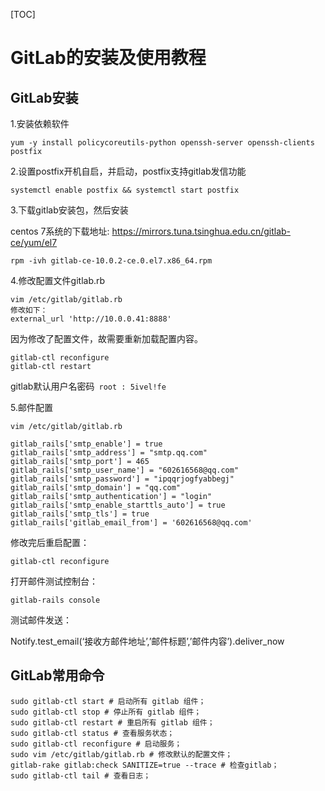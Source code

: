 [TOC]







# GitLab的安装及使用教程

## GitLab安装

1.安装依赖软件

```shell
yum -y install policycoreutils-python openssh-server openssh-clients postfix
```

2.设置postfix开机自启，并启动，postfix支持gitlab发信功能

```shell
systemctl enable postfix && systemctl start postfix
```

3.下载gitlab安装包，然后安装

centos 7系统的下载地址: https://mirrors.tuna.tsinghua.edu.cn/gitlab-ce/yum/el7

```shell
rpm -ivh gitlab-ce-10.0.2-ce.0.el7.x86_64.rpm
```

4.修改配置文件gitlab.rb

```shell
vim /etc/gitlab/gitlab.rb
修改如下：
external_url 'http://10.0.0.41:8888'
```

因为修改了配置文件，故需要重新加载配置内容。

```shell
gitlab-ctl reconfigure
gitlab-ctl restart
```

gitlab默认用户名密码` root : 5ivel!fe`



5.邮件配置

```
vim /etc/gitlab/gitlab.rb

gitlab_rails['smtp_enable'] = true
gitlab_rails['smtp_address'] = "smtp.qq.com"
gitlab_rails['smtp_port'] = 465
gitlab_rails['smtp_user_name'] = "602616568@qq.com"
gitlab_rails['smtp_password'] = "ipqqrjogfyabbegj"
gitlab_rails['smtp_domain'] = "qq.com"
gitlab_rails['smtp_authentication'] = "login"
gitlab_rails['smtp_enable_starttls_auto'] = true
gitlab_rails['smtp_tls'] = true
gitlab_rails['gitlab_email_from'] = '602616568@qq.com'
```

修改完后重启配置：

```
gitlab-ctl reconfigure
```

打开邮件测试控制台：

```
gitlab-rails console 
```

测试邮件发送：

Notify.test_email(‘接收方邮件地址’,’邮件标题’,’邮件内容’).deliver_now 



## GitLab常用命令

```shell
sudo gitlab-ctl start # 启动所有 gitlab 组件；
sudo gitlab-ctl stop # 停止所有 gitlab 组件；
sudo gitlab-ctl restart # 重启所有 gitlab 组件；
sudo gitlab-ctl status # 查看服务状态；
sudo gitlab-ctl reconfigure # 启动服务；
sudo vim /etc/gitlab/gitlab.rb # 修改默认的配置文件；
gitlab-rake gitlab:check SANITIZE=true --trace # 检查gitlab；
sudo gitlab-ctl tail # 查看日志；
```














